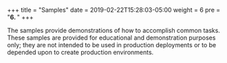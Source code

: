 +++
title = "Samples"
date = 2019-02-22T15:28:03-05:00
weight = 6
pre = "<b>6. </b>"
+++

The samples provide demonstrations of how to accomplish common tasks. These samples are provided for educational and demonstration purposes only; they are not intended to be used in production deployments or to be depended upon to create production environments.
